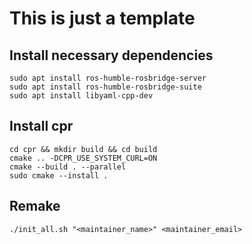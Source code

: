 # This is just a template 

## Install necessary dependencies
```
sudo apt install ros-humble-rosbridge-server
sudo apt install ros-humble-rosbridge-suite
sudo apt install libyaml-cpp-dev 
```

## Install cpr 
```
cd cpr && mkdir build && cd build
cmake .. -DCPR_USE_SYSTEM_CURL=ON
cmake --build . --parallel
sudo cmake --install .
```

## Remake 
```
./init_all.sh "<maintainer_name>" <maintainer_email>
```